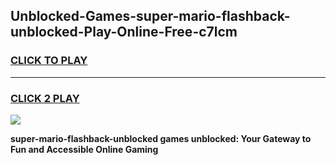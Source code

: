 
## Unblocked-Games-super-mario-flashback-unblocked-Play-Online-Free-c7lcm
<h3>
<a href="https://premium76.site?title=super-mario-flashback-unblocked&ref=26A">CLICK TO PLAY</a></h3>
<hr>

<h3>
<a href="https://premium76.site?title=super-mario-flashback-unblocked&ref=26A">CLICK 2 PLAY</a>
  
</h3>

<a href="https://premium76.site?title=super-mario-flashback-unblocked&ref=26A"><img src="https://clearcache.store/games.png"></a>


**super-mario-flashback-unblocked games unblocked: Your Gateway to Fun and Accessible Online Gaming**
